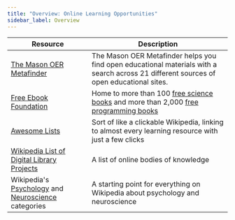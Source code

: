 ```yaml
---
title: "Overview: Online Learning Opportunities"
sidebar_label: Overview
---
```


| Resource | Description |
|----------|-------------|
| [The Mason OER Metafinder](https://oer.deepwebaccess.com/oer/desktop/en/search.html) | The Mason OER Metafinder helps you find open educational materials with a search across 21 different sources of open educational sites. |
| [Free Ebook Foundation](https://github.com/search?q=org%3AEbookFoundation+free+book) | Home to more than 100 [free science books](https://github.com/EbookFoundation/free-science-books) and more than 2,000 [free programming books](https://ebookfoundation.github.io/free-programming-books) |
| [Awesome Lists](https://awesomerank.github.io) | Sort of like a clickable Wikipedia, linking to almost every learning resource with just a few clicks |
| [Wikipedia List of Digital Library Projects](https://en.wikipedia.org/wiki/List_of_digital_library_projects) | A list of online bodies of knowledge |
| Wikipedia's [Psychology](https://en.wikipedia.org/wiki/Category:Psychology) and [Neuroscience](https://en.wikipedia.org/wiki/Category:neuroscience) categories | A starting point for everything on Wikipedia about psychology and neuroscience |
